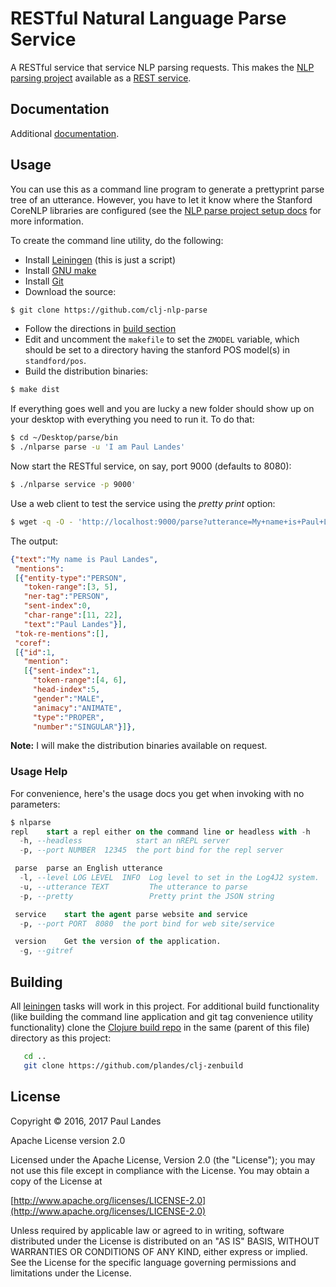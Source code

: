 # RESTful Natural Language Parse Service

A RESTful service that service NLP parsing requests.  This makes
the [NLP parsing project](https://github.com/plandes/clj-nlp-parse) available
as a [REST service](https://en.wikipedia.org/wiki/Representational_state_transfer).


## Documentation

Additional [documentation](https://plandes.github.io/clj-nlp-serv/codox/index.html).


## Usage

You can use this as a command line program to generate a prettyprint parse tree
of an utterance.  However, you have to let it know where the
Stanford CoreNLP libraries are configured (see the
[NLP parse project setup docs](https://github.com/plandes/clj-nlp-parse#setup)
for more information.

To create the command line utility, do the following:

- Install [Leiningen](http://leiningen.org) (this is just a script)
- Install [GNU make](https://www.gnu.org/software/make/)
- Install [Git](https://git-scm.com)
- Download the source:
```bash
$ git clone https://github.com/clj-nlp-parse
```
- Follow the directions in [build section](#building)
- Edit and uncomment the `makefile` to set the `ZMODEL` variable, which should
  be set to a directory having the stanford POS model(s) in `standford/pos`.
- Build the distribution binaries:
```bash
$ make dist
```
If everything goes well and you are lucky a new folder should show up on your
desktop with everything you need to run it.  To do that:
```bash
$ cd ~/Desktop/parse/bin
$ ./nlparse parse -u 'I am Paul Landes'
```

Now start the RESTful service, on say, port 9000 (defaults to 8080):
```bash
$ ./nlparse service -p 9000'
```

Use a web client to test the service using the *pretty print* option:
```bash
$ wget -q -O - 'http://localhost:9000/parse?utterance=My+name+is+Paul+Landes&pretty=true'
```

The output:
```json
{"text":"My name is Paul Landes",
 "mentions":
 [{"entity-type":"PERSON",
   "token-range":[3, 5],
   "ner-tag":"PERSON",
   "sent-index":0,
   "char-range":[11, 22],
   "text":"Paul Landes"}],
 "tok-re-mentions":[],
 "coref":
 [{"id":1,
   "mention":
   [{"sent-index":1,
     "token-range":[4, 6],
     "head-index":5,
     "gender":"MALE",
     "animacy":"ANIMATE",
     "type":"PROPER",
     "number":"SINGULAR"}]},
```

**Note:** I will make the distribution binaries available on request.


### Usage Help

For convenience, here's the usage docs you get when invoking with no
parameters:
```sql
$ nlparse
repl	start a repl either on the command line or headless with -h
  -h, --headless            start an nREPL server
  -p, --port NUMBER  12345  the port bind for the repl server

 parse	parse an English utterance
  -l, --level LOG LEVEL  INFO  Log level to set in the Log4J2 system.
  -u, --utterance TEXT         The utterance to parse
  -p, --pretty                 Pretty print the JSON string

 service	start the agent parse website and service
  -p, --port PORT  8080  the port bind for web site/service

 version	Get the version of the application.
  -g, --gitref
```


## Building

All [leiningen](http://leiningen.org) tasks will work in this project.  For
additional build functionality (like building the command line application and
git tag convenience utility functionality) clone the
[Clojure build repo](https://github.com/plandes/clj-zenbuild) in the same
(parent of this file) directory as this project:
```bash
   cd ..
   git clone https://github.com/plandes/clj-zenbuild
```


## License

Copyright © 2016, 2017 Paul Landes

Apache License version 2.0

Licensed under the Apache License, Version 2.0 (the "License");
you may not use this file except in compliance with the License.
You may obtain a copy of the License at

[http://www.apache.org/licenses/LICENSE-2.0](http://www.apache.org/licenses/LICENSE-2.0)

Unless required by applicable law or agreed to in writing, software
distributed under the License is distributed on an "AS IS" BASIS,
WITHOUT WARRANTIES OR CONDITIONS OF ANY KIND, either express or implied.
See the License for the specific language governing permissions and
limitations under the License.
